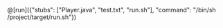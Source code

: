@[run]({"stubs": ["Player.java", "test.txt", "run.sh"], "command": "/bin/sh /project/target/run.sh"})
